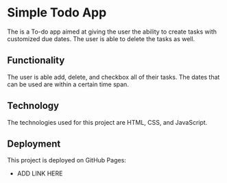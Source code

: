# Simple Todo App

The is a To-do app aimed at giving the user the ability to create tasks with customized due dates. The user is able to delete the tasks as well. 

## Functionality

The user is able add, delete, and checkbox all of their tasks. The dates that can be used are within a certain time span. 

## Technology

The technologies used for this project are HTML, CSS, and JavaScript. 

## Deployment

This project is deployed on GitHub Pages:

- ADD LINK HERE
